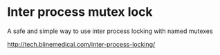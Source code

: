 Inter process mutex lock
================        

A safe and simple way to use inter process locking with named mutexes

http://tech.blinemedical.com/inter-process-locking/